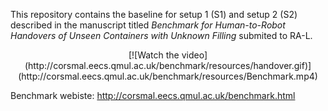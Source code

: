 This repository contains the baseline for setup 1 (S1) and setup 2 (S2) described in the manuscript titled *Benchmark for Human-to-Robot Handovers of Unseen Containers with Unknown Filling* submited to RA-L.

<div style="text-align:center">
[![Watch the video](http://corsmal.eecs.qmul.ac.uk/benchmark/resources/handover.gif)](http://corsmal.eecs.qmul.ac.uk/benchmark/resources/Benchmark.mp4)
</div>




Benchmark webiste: http://corsmal.eecs.qmul.ac.uk/benchmark.html
